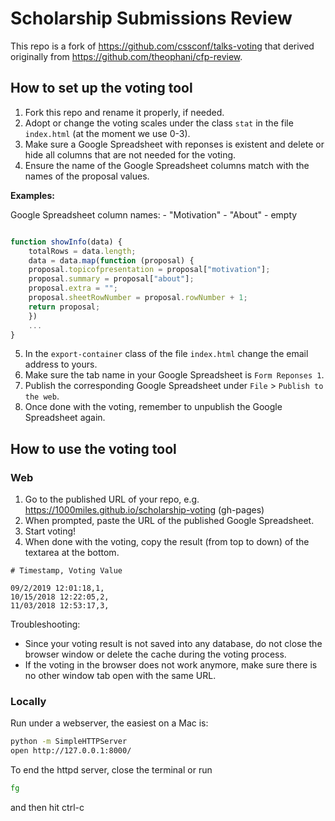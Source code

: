 # Scholarship Submissions Review

This repo is a fork of https://github.com/cssconf/talks-voting that derived originally from https://github.com/theophani/cfp-review.

## How to set up the voting tool

1. Fork this repo and rename it properly, if needed.
2. Adopt or change the voting scales under the class `stat` in the file `index.html` (at the moment we use 0-3).
3. Make sure a Google Spreadsheet with reponses is existent and delete or hide all columns that are not needed for the voting.
4. Ensure the name of the Google Spreadsheet columns match with the names of the proposal values.

**Examples:**

Google Spreadsheet column names:
    - "Motivation"
    - "About"
    - empty

```js

function showInfo(data) {
    totalRows = data.length;
    data = data.map(function (proposal) {
    proposal.topicofpresentation = proposal["motivation"];
    proposal.summary = proposal["about"];
    proposal.extra = "";
    proposal.sheetRowNumber = proposal.rowNumber + 1;
    return proposal;
    })
    ...
}
```

5. In the `export-container` class of the file `index.html` change the email address to yours.
6. Make sure the tab name in your Google Spreadsheet is `Form Reponses 1`.
7. Publish the corresponding Google Spreadsheet under `File` > `Publish to the web`.
8. Once done with the voting, remember to unpublish the Google Spreadsheet again.

## How to use the voting tool

### Web

1. Go to the published URL of your repo, e.g. https://1000miles.github.io/scholarship-voting (gh-pages)
2. When prompted, paste the URL of the published Google Spreadsheet.
3. Start voting!
4. When done with the voting, copy the result (from top to down) of the textarea at the bottom.


```
# Timestamp, Voting Value

09/2/2019 12:01:18,1,
10/15/2018 12:22:05,2,
11/03/2018 12:53:17,3,
```

Troubleshooting:
- Since your voting result is not saved into any database, do not close the browser window or delete the cache during the voting process.
- If the voting in the browser does not work anymore, make sure there is no other window tab open with the same URL.

### Locally

Run under a webserver, the easiest on a Mac is:

```sh
python -m SimpleHTTPServer
open http://127.0.0.1:8000/
````

To end the httpd server, close the terminal or run

```sh
fg
```
and then hit ctrl-c
